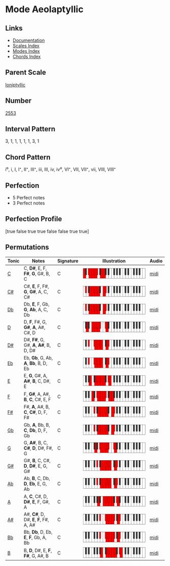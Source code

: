 # Mode Aeolaptyllic

## Links

- [Documentation](index.md)
- [Scales Index](Scales.md)
- [Modes Index](Modes.md)
- [Chords Index](Chords.md)

## Parent Scale

[Ioniptyllic](ScaleIoniptyllic.md)

## Number

[2553](https://ianring.com/musictheory/scales/2553)

## Interval Pattern

3, 1, 1, 1, 1, 1, 3, 1

## Chord Pattern

i⁰, i, I, I⁺, II⁺, III⁺, iii, III, iv, iv⁰, VI⁺, VII, VII⁺, vii, VIII, VIII⁺

## Perfection

- 5 Perfect notes
- 3 Perfect notes

## Perfection Profile

[true false true true false false true true]

## Permutations

| Tonic | Notes | Signature | Illustration | Audio |
|-------|-------|-----------|--------------|-------|
| [C](ModeCNaturalAeolaptyllic.md) | C, **D#**, E, F, **F#**, **G**, G#, B, C | C | ![CNaturalAeolaptyllic](ModeCNaturalAeolaptyllic.png) | [midi](https://github.com/edipermadi/music/blob/main/docs/ModeCNaturalAeolaptyllic.mid?raw=true) |
| [C#](ModeCSharpAeolaptyllic.md) | C#, **E**, F, F#, **G**, **G#**, A, C, C# | C | ![CSharpAeolaptyllic](ModeCSharpAeolaptyllic.png) | [midi](https://github.com/edipermadi/music/blob/main/docs/ModeCSharpAeolaptyllic.mid?raw=true) |
| [Db](ModeDFlatAeolaptyllic.md) | Db, **E**, F, Gb, **G**, **Ab**, A, C, Db | C | ![DFlatAeolaptyllic](ModeDFlatAeolaptyllic.png) | [midi](https://github.com/edipermadi/music/blob/main/docs/ModeDFlatAeolaptyllic.mid?raw=true) |
| [D](ModeDNaturalAeolaptyllic.md) | D, **F**, F#, G, **G#**, **A**, A#, C#, D | C | ![DNaturalAeolaptyllic](ModeDNaturalAeolaptyllic.png) | [midi](https://github.com/edipermadi/music/blob/main/docs/ModeDNaturalAeolaptyllic.mid?raw=true) |
| [D#](ModeDSharpAeolaptyllic.md) | D#, **F#**, G, G#, **A**, **A#**, B, D, D# | C | ![DSharpAeolaptyllic](ModeDSharpAeolaptyllic.png) | [midi](https://github.com/edipermadi/music/blob/main/docs/ModeDSharpAeolaptyllic.mid?raw=true) |
| [Eb](ModeEFlatAeolaptyllic.md) | Eb, **Gb**, G, Ab, **A**, **Bb**, B, D, Eb | C | ![EFlatAeolaptyllic](ModeEFlatAeolaptyllic.png) | [midi](https://github.com/edipermadi/music/blob/main/docs/ModeEFlatAeolaptyllic.mid?raw=true) |
| [E](ModeENaturalAeolaptyllic.md) | E, **G**, G#, A, **A#**, **B**, C, D#, E | C | ![ENaturalAeolaptyllic](ModeENaturalAeolaptyllic.png) | [midi](https://github.com/edipermadi/music/blob/main/docs/ModeENaturalAeolaptyllic.mid?raw=true) |
| [F](ModeFNaturalAeolaptyllic.md) | F, **G#**, A, A#, **B**, **C**, C#, E, F | C | ![FNaturalAeolaptyllic](ModeFNaturalAeolaptyllic.png) | [midi](https://github.com/edipermadi/music/blob/main/docs/ModeFNaturalAeolaptyllic.mid?raw=true) |
| [F#](ModeFSharpAeolaptyllic.md) | F#, **A**, A#, B, **C**, **C#**, D, F, F# | C | ![FSharpAeolaptyllic](ModeFSharpAeolaptyllic.png) | [midi](https://github.com/edipermadi/music/blob/main/docs/ModeFSharpAeolaptyllic.mid?raw=true) |
| [Gb](ModeGFlatAeolaptyllic.md) | Gb, **A**, Bb, B, **C**, **Db**, D, F, Gb | C | ![GFlatAeolaptyllic](ModeGFlatAeolaptyllic.png) | [midi](https://github.com/edipermadi/music/blob/main/docs/ModeGFlatAeolaptyllic.mid?raw=true) |
| [G](ModeGNaturalAeolaptyllic.md) | G, **A#**, B, C, **C#**, **D**, D#, F#, G | C | ![GNaturalAeolaptyllic](ModeGNaturalAeolaptyllic.png) | [midi](https://github.com/edipermadi/music/blob/main/docs/ModeGNaturalAeolaptyllic.mid?raw=true) |
| [G#](ModeGSharpAeolaptyllic.md) | G#, **B**, C, C#, **D**, **D#**, E, G, G# | C | ![GSharpAeolaptyllic](ModeGSharpAeolaptyllic.png) | [midi](https://github.com/edipermadi/music/blob/main/docs/ModeGSharpAeolaptyllic.mid?raw=true) |
| [Ab](ModeAFlatAeolaptyllic.md) | Ab, **B**, C, Db, **D**, **Eb**, E, G, Ab | C | ![AFlatAeolaptyllic](ModeAFlatAeolaptyllic.png) | [midi](https://github.com/edipermadi/music/blob/main/docs/ModeAFlatAeolaptyllic.mid?raw=true) |
| [A](ModeANaturalAeolaptyllic.md) | A, **C**, C#, D, **D#**, **E**, F, G#, A | C | ![ANaturalAeolaptyllic](ModeANaturalAeolaptyllic.png) | [midi](https://github.com/edipermadi/music/blob/main/docs/ModeANaturalAeolaptyllic.mid?raw=true) |
| [A#](ModeASharpAeolaptyllic.md) | A#, **C#**, D, D#, **E**, **F**, F#, A, A# | C | ![ASharpAeolaptyllic](ModeASharpAeolaptyllic.png) | [midi](https://github.com/edipermadi/music/blob/main/docs/ModeASharpAeolaptyllic.mid?raw=true) |
| [Bb](ModeBFlatAeolaptyllic.md) | Bb, **Db**, D, Eb, **E**, **F**, Gb, A, Bb | C | ![BFlatAeolaptyllic](ModeBFlatAeolaptyllic.png) | [midi](https://github.com/edipermadi/music/blob/main/docs/ModeBFlatAeolaptyllic.mid?raw=true) |
| [B](ModeBNaturalAeolaptyllic.md) | B, **D**, D#, E, **F**, **F#**, G, A#, B | C | ![BNaturalAeolaptyllic](ModeBNaturalAeolaptyllic.png) | [midi](https://github.com/edipermadi/music/blob/main/docs/ModeBNaturalAeolaptyllic.mid?raw=true) |
